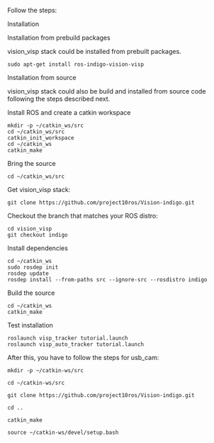 Follow the steps:

Installation

Installation from prebuild packages

vision_visp stack could be installed from prebuilt packages.

	sudo apt-get install ros-indigo-vision-visp


Installation from source

vision_visp stack could also be build and installed from source code following the steps described next.

Install ROS and create a catkin workspace

    mkdir -p ~/catkin_ws/src
    cd ~/catkin_ws/src
    catkin_init_workspace
    cd ~/catkin_ws
    catkin_make

Bring the source

    cd ~/catkin_ws/src

Get vision_visp stack:

    git clone https://github.com/project10ros/Vision-indigo.git

Checkout the branch that matches your ROS distro:

    cd vision_visp
    git checkout indigo

Install dependencies

    cd ~/catkin_ws
    sudo rosdep init
    rosdep update
    rosdep install --from-paths src --ignore-src --rosdistro indigo

Build the source

    cd ~/catkin_ws
    catkin_make

Test installation

    roslaunch visp_tracker tutorial.launch
    roslaunch visp_auto_tracker tutorial.launch




After this, you have to follow the steps for usb_cam:


	mkdir -p ~/catkin-ws/src

	cd ~/catkin-ws/src

	git clone https://github.com/project10ros/Vision-indigo.git

	cd ..

	catkin_make

	source ~/catkin-ws/devel/setup.bash


